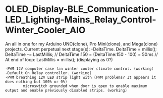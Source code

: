 # OLED_Display-BLE_Communication-LED_Lighting-Mains_Relay_Control-Winter_Cooler_AIO
An all in one for my Arduino UNO(clone), Pro Mini(clone), and Mega(clone) projects.
Current perpetual next stage(s):
	-DeltaTime.
			DeltaTime = millis();
			DeltaTime -= LastMillis; // DeltaTime:150 = (DeltaTime:150 - 100) = 50ms
			// At end of loop:
			LastMillis = millis();
			(displaying as 0?)
		
	-PWM 12V computer case fan winter cooler climate control. (working)
	-Default On Relay controller. (working)
	-PWM breathing 12V LED strip light with (PWM problems? It appears it does nothing but 100% or 0%)
			microswitch grounded when door is open to enable maximum output and enable previously disabled strips. (working)
	
